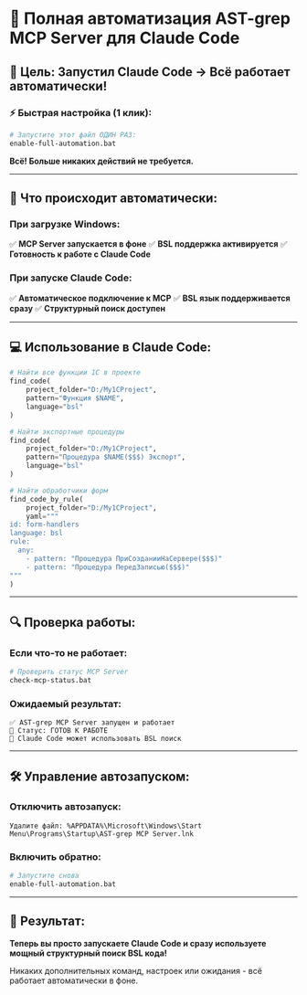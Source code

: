 # 🚀 Полная автоматизация AST-grep MCP Server для Claude Code

## 🎯 Цель: Запустил Claude Code → Всё работает автоматически!

### ⚡ Быстрая настройка (1 клик):

```bash
# Запустите этот файл ОДИН РАЗ:
enable-full-automation.bat
```

**Всё! Больше никаких действий не требуется.**

---

## 🔧 Что происходит автоматически:

### При загрузке Windows:
✅ **MCP Server запускается в фоне**
✅ **BSL поддержка активируется**
✅ **Готовность к работе с Claude Code**

### При запуске Claude Code:
✅ **Автоматическое подключение к MCP**
✅ **BSL язык поддерживается сразу**
✅ **Структурный поиск доступен**

---

## 💻 Использование в Claude Code:

```python
# Найти все функции 1С в проекте
find_code(
    project_folder="D:/My1CProject",
    pattern="Функция $NAME",
    language="bsl"
)

# Найти экспортные процедуры
find_code(
    project_folder="D:/My1CProject",
    pattern="Процедура $NAME($$$) Экспорт",
    language="bsl"
)

# Найти обработчики форм
find_code_by_rule(
    project_folder="D:/My1CProject",
    yaml="""
id: form-handlers
language: bsl
rule:
  any:
    - pattern: "Процедура ПриСозданииНаСервере($$$)"
    - pattern: "Процедура ПередЗаписью($$$)"
"""
)
```

---

## 🔍 Проверка работы:

### Если что-то не работает:
```bash
# Проверить статус MCP Server
check-mcp-status.bat
```

### Ожидаемый результат:
```
✅ AST-grep MCP Server запущен и работает
🎯 Статус: ГОТОВ К РАБОТЕ
📡 Claude Code может использовать BSL поиск
```

---

## 🛠️ Управление автозапуском:

### Отключить автозапуск:
```
Удалите файл: %APPDATA%\Microsoft\Windows\Start Menu\Programs\Startup\AST-grep MCP Server.lnk
```

### Включить обратно:
```bash
# Запустите снова
enable-full-automation.bat
```

---

## 🎉 Результат:

**Теперь вы просто запускаете Claude Code и сразу используете мощный структурный поиск BSL кода!**

Никаких дополнительных команд, настроек или ожидания - всё работает автоматически в фоне.